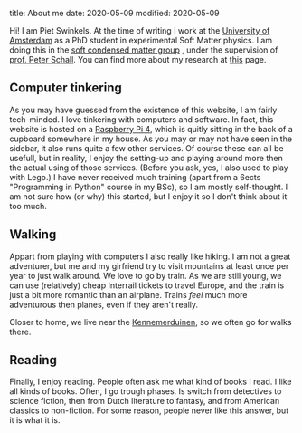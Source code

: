 title: About me
date: 2020-05-09
modified: 2020-05-09

Hi! I am Piet Swinkels. At the time of writing I work at the
[University of Amsterdam](https://www.uva.nl/en) as a PhD student in experimental
Soft Matter physics. I am doing this in the [soft condensed matter group](https://iop.fnwi.uva.nl/scm/)
, under the supervision of [prof. Peter Schall](https://peterschall.de/). You can find
 more about my research at [this]({filename}/pages/research.md) page.

## Computer tinkering
As you may have guessed from the existence of this website, I am fairly tech-minded. 
I love tinkering with computers and software. In fact, this website is hosted on a
[Raspberry Pi 4](https://www.raspberrypi.org/), which is quitly sitting in the back of
a cupboard somewhere in my house. As you may or may not have seen in the sidebar, it also
runs quite a few other services. Of course these can all be usefull, but in reality, 
I enjoy the setting-up and playing around more then the actual using of those services.
(Before you ask, yes, I also used to play with Lego.) I have never received much training
(apart from a 6ects "Programming in Python" course in my BSc), so I am mostly self-thought.
I am not sure how (or why) this started, but I enjoy it so I don't think about it too much.

## Walking
Appart from playing with computers I also really like hiking. I am not a great adventurer, 
but me and my girfriend try to visit mountains at least once per year to just walk around.
We love to go by train. As we are still young, we can use (relatively) cheap Interrail tickets
to travel Europe, and the train is just a bit more romantic than an airplane. Trains *feel* much
more adventurous then planes, even if they aren't really.

Closer to home, we live near the [Kennemerduinen](https://www.np-zuidkennemerland.nl/), so we
often go for walks there.

## Reading
Finally, I enjoy reading. People often ask me what kind of books I read. I like all kinds of 
books. Often, I go trough phases. Is switch from detectives to science fiction, then from 
Dutch literature to fantasy, and from American classics to non-fiction. For some reason, 
people never like this answer, but it is what it is. 
